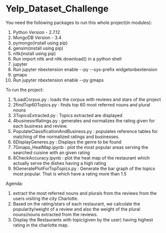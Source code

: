 # Yelp_Dataset_Challenge

You need the following packages to run this whole project(in modules):
1. Python Version - 2.7.12
2. MongoDB Version - 3.4
3. pymongo(install using pip)
4. gensim(install using pip)
5. nltk(install using pip)
6. Run import nltk and nltk.download() in a python shell
7. jupyter
8. Run jupyter nbextension enable --py --sys-prefix widgetsnbextension
9. gmaps
10. Run jupyter nbextension enable --py gmaps

To run the project:
1. 1LoadCorpus.py : loads the corpus with reviews and stars of the project
2. 2findTop60Topics.py : finds top 60 most referred nouns and plural nouns
3. 3TopicsExtracted.py : Topics extracted are displayed
4. 4businessrRatings.py : generates and normalizes the rating given for each business and review.
5. PopulateClassificationAndBusiness.py : populates reference tables for matching of the normalized ratings and businesses.
6. 6DisplayGeneres.py : Displays the genre to be found
7. 7Gmaps_HeatMap.ipynb : plot the most popular areas serving the searched cuisine with an given rating
8. 8CheckAccuracy.ipynb : plot the heat map of the restaurant which actually serve the dishes having a high rating
9. 9GeneratePlotForTopTopics.py : Generate the bar graph of the topics most popular. That is which have a rating more than 1.5

Agenda:
1. extract the most referred nouns and plurals from the reviews from the users
    visiting the city Charlotte.
2. Based on the rating/stars of each restaurant, we calculate the popularity/weight
    of a review and also the weight of the plural nouns/nouns extracted from the
    reviews.
3. Display the Restaurants with topic(given by the user) having highest rating
    in the charlotte map.
